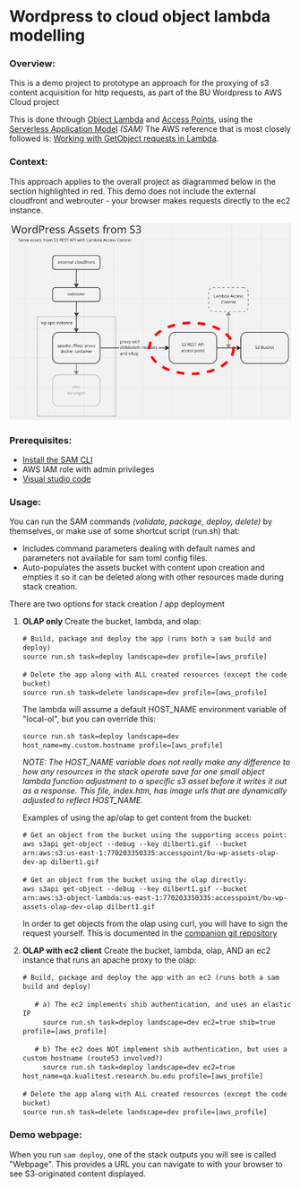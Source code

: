 # Wordpress to cloud object lambda modelling

### Overview:

This is a demo project to prototype an approach for the proxying of s3 content acquisition for http requests, as part of the BU Wordpress to AWS Cloud project

This is done through [Object Lambda](https://docs.aws.amazon.com/AmazonS3/latest/userguide/transforming-objects.html) and [Access Points](https://docs.aws.amazon.com/AmazonS3/latest/userguide/access-points.html), using the [Serverless Application Model](https://docs.aws.amazon.com/serverless-application-model/latest/developerguide/what-is-sam.html) *(SAM)*
The AWS reference that is most closely followed is: [Working with GetObject requests in Lambda](https://docs.aws.amazon.com/AmazonS3/latest/userguide/olap-writing-lambda.html). 

### Context:

This approach applies to the overall project as diagrammed below in the section highlighted in red.
This demo does not include the external cloudfront and webrouter - your browser makes requests directly to the ec2 instance.

![diagram1](./assets/public/diagram1.png)



### Prerequisites:

- [Install the SAM CLI](https://docs.aws.amazon.com/serverless-application-model/latest/developerguide/install-sam-cli.html)
- AWS IAM role with admin privileges
- [Visual studio code](https://code.visualstudio.com/download)

### Usage:

You can run the SAM commands *(validate, package, deploy, delete)* by themselves, or make use of some shortcut script (run.sh) that:

- Includes command parameters dealing with default names and parameters not available for sam toml config files.
- Auto-populates the assets bucket with content upon creation and empties it so it can be deleted along with other resources made during stack creation.

There are two options for stack creation / app deployment

1. **OLAP only**
   Create the bucket, lambda, and olap:

   ```
   # Build, package and deploy the app (runs both a sam build and deploy)
   source run.sh task=deploy landscape=dev profile=[aws_profile]
   
   # Delete the app along with ALL created resources (except the code bucket)
   source run.sh task=delete landscape=dev profile=[aws_profile]
   ```

   The lambda will assume a default HOST_NAME environment variable of "local-ol", but you can override this:

   ```
   source run.sh task=deploy landscape=dev host_name=my.custom.hostname profile=[aws_profile]
   ```
   
   *NOTE: The HOST_NAME variable does not really make any difference to how any resources in the stack operate save for one small object lambda function adjustment to a specific s3 asset before it writes it out as a response. This file, index.htm, has image urls that are dynamically adjusted to reflect HOST_NAME.*
   
   Examples of using the ap/olap to get content from the bucket:

   ```
   # Get an object from the bucket using the supporting access point:
   aws s3api get-object --debug --key dilbert1.gif --bucket arn:aws:s3:us-east-1:770203350335:accesspoint/bu-wp-assets-olap-dev-ap dilbert1.gif
   
   # Get an object from the bucket using the olap directly:
   aws s3api get-object --debug --key dilbert1.gif --bucket arn:aws:s3-object-lambda:us-east-1:770203350335:accesspoint/bu-wp-assets-olap-dev-olap dilbert1.gif
   ```
   
   In order to get objects from the olap using curl, you will have to sign the request yourself. This is documented in the [companion git repository](https://github.com/whennemuth/bu-wp-assets-olap-client/blob/master/baseline/signer.md)
   
2. **OLAP with ec2 client**
   Create the bucket, lambda, olap, AND an ec2 instance that runs an apache proxy to the olap:

   ```
   # Build, package and deploy the app with an ec2 (runs both a sam build and deploy)
   
      # a) The ec2 implements shib authentication, and uses an elastic IP
        source run.sh task=deploy landscape=dev ec2=true shib=true profile=[aws_profile] 
       
      # b) The ec2 does NOT implement shib authentication, but uses a custom hostname (route53 involved?)
        source run.sh task=deploy landscape=dev ec2=true host_name=qa.kualitest.research.bu.edu profile=[aws_profile]
   
   # Delete the app along with ALL created resources (except the code bucket)
   source run.sh task=delete landscape=dev profile=[aws_profile]
   ```

### Demo webpage:

When you run `sam deploy`, one of the stack outputs you will see is called "Webpage". 
This provides a URL you can navigate to with your browser to see S3-originated content displayed.

